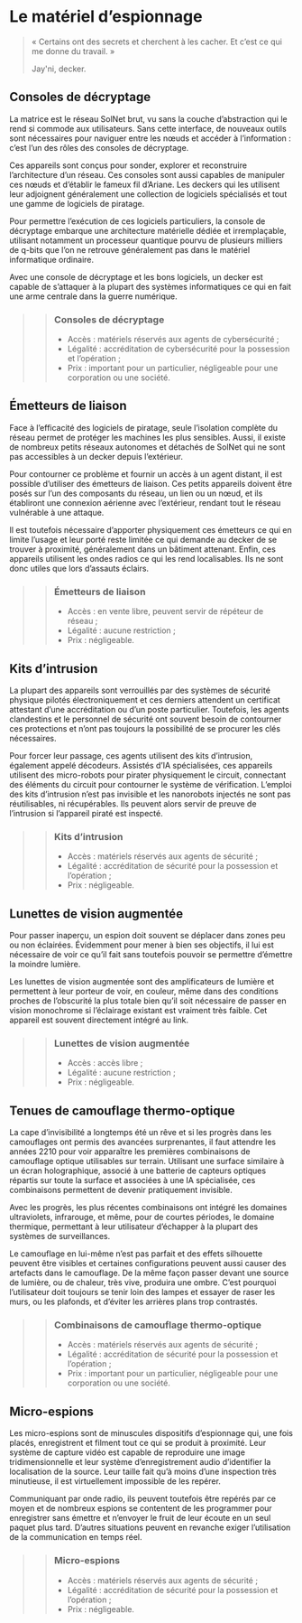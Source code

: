 # Le matériel d’espionnage

> « Certains ont des secrets et cherchent à les cacher. Et c’est ce qui me donne du travail. »
>
> Jay'ni, decker.

## Consoles de décryptage

La matrice est le réseau SolNet brut, vu sans la couche d’abstraction qui le rend si commode aux utilisateurs. Sans cette interface, de nouveaux outils sont nécessaires pour naviguer entre les nœuds et accéder à l’information : c’est l’un des rôles des consoles de décryptage.

Ces appareils sont conçus pour sonder, explorer et reconstruire l’architecture d’un réseau. Ces consoles sont aussi capables de manipuler ces nœuds et d’établir le fameux fil d’Ariane. Les deckers qui les utilisent leur adjoignent généralement une collection de logiciels spécialisés et tout une gamme de logiciels de piratage.

Pour permettre l’exécution de ces logiciels particuliers, la console de décryptage embarque une architecture matérielle dédiée et irremplaçable, utilisant notamment un processeur quantique pourvu de plusieurs milliers de q-bits que l’on ne retrouve généralement pas dans le matériel informatique ordinaire.

Avec une console de décryptage et les bons logiciels, un decker est capable de s’attaquer à la plupart des systèmes informatiques ce qui en fait une arme centrale dans la guerre numérique.

>> ### Consoles de décryptage
>> * Accès : matériels réservés aux agents de cybersécurité ;
>> * Légalité : accréditation de cybersécurité pour la possession et l’opération ;
>> * Prix : important pour un particulier, négligeable pour une corporation ou une société.

## Émetteurs de liaison

Face à l’efficacité des logiciels de piratage, seule l’isolation complète du réseau permet de protéger les machines les plus sensibles. Aussi, il existe de nombreux petits réseaux autonomes et détachés de SolNet qui ne sont pas accessibles à un decker depuis l’extérieur.

Pour contourner ce problème et fournir un accès à un agent distant, il est possible d’utiliser des émetteurs de liaison. Ces petits appareils doivent être posés sur l’un des composants du réseau, un lien ou un nœud, et ils établiront une connexion aérienne avec l’extérieur, rendant tout le réseau vulnérable à une attaque.

Il est toutefois nécessaire d’apporter physiquement ces émetteurs ce qui en limite l’usage et leur porté reste limitée ce qui demande au decker de se trouver à proximité, généralement dans un bâtiment attenant. Enfin, ces appareils utilisent les ondes radios ce qui les rend localisables. Ils ne sont donc utiles que lors d’assauts éclairs.

>> ### Émetteurs de liaison
>> * Accès : en vente libre, peuvent servir de répéteur de réseau ;
>> * Légalité : aucune restriction ;
>> * Prix : négligeable.

## Kits d’intrusion

La plupart des appareils sont verrouillés par des systèmes de sécurité physique pilotés électroniquement et ces derniers attendent un certificat attestant d’une accréditation ou d’un poste particulier. Toutefois, les agents clandestins et le personnel de sécurité ont souvent besoin de contourner ces protections et n’ont pas toujours la possibilité de se procurer les clés nécessaires.

Pour forcer leur passage, ces agents utilisent des kits d’intrusion, également appelé décodeurs. Assistés d’IA spécialisées, ces appareils utilisent des micro-robots pour pirater physiquement le circuit, connectant des éléments du circuit pour contourner le système de vérification. L’emploi des kits d’intrusion n’est pas invisible et les nanorobots injectés ne sont pas réutilisables, ni récupérables. Ils peuvent alors servir de preuve de l’intrusion si l’appareil piraté est inspecté.

>> ### Kits d’intrusion
>> * Accès : matériels réservés aux agents de sécurité ;
>> * Légalité : accréditation de sécurité pour la possession et l’opération ;
>> * Prix : négligeable.

## Lunettes de vision augmentée

Pour passer inaperçu, un espion doit souvent se déplacer dans zones peu ou non éclairées. Évidemment pour mener à bien ses objectifs, il lui est nécessaire de voir ce qu’il fait sans toutefois pouvoir se permettre d’émettre la moindre lumière.

Les lunettes de vision augmentée sont des amplificateurs de lumière et permettent à leur porteur de voir, en couleur, même dans des conditions proches de l’obscurité la plus totale bien qu’il soit nécessaire de passer en vision monochrome si l’éclairage existant est vraiment très faible. Cet appareil est souvent directement intégré au link.

>> ### Lunettes de vision augmentée
>> * Accès : accès libre ;
>> * Légalité : aucune restriction ;
>> * Prix : négligeable.

## Tenues de camouflage thermo-optique

La cape d’invisibilité a longtemps été un rêve et si les progrès dans les camouflages ont permis des avancées surprenantes, il faut attendre les années 2210 pour voir apparaître les premières combinaisons de camouflage optique utilisables sur terrain. Utilisant une surface similaire à un écran holographique, associé à une batterie de capteurs optiques répartis sur toute la surface et associées à une IA spécialisée, ces combinaisons permettent de devenir pratiquement invisible.

Avec les progrès, les plus récentes combinaisons ont intégré les domaines ultraviolets, infrarouge, et même, pour de courtes périodes, le domaine thermique, permettant à leur utilisateur d’échapper à la plupart des systèmes de surveillances.

Le camouflage en lui-même n’est pas parfait et des effets silhouette peuvent être visibles et certaines configurations peuvent aussi causer des artefacts dans le camouflage. De la même façon passer devant une source de lumière, ou de chaleur, très vive, produira une ombre. C’est pourquoi l’utilisateur doit toujours se tenir loin des lampes et essayer de raser les murs, ou les plafonds, et d’éviter les arrières plans trop contrastés.

>> ### Combinaisons de camouflage thermo-optique
>> * Accès : matériels réservés aux agents de sécurité ;
>> * Légalité : accréditation de sécurité pour la possession et l’opération ;
>> * Prix : important pour un particulier, négligeable pour une corporation ou une société.

## Micro-espions

Les micro-espions sont de minuscules dispositifs d’espionnage qui, une fois placés, enregistrent et filment tout ce qui se produit à proximité. Leur système de capture vidéo est capable de reproduire une image tridimensionnelle et leur système d’enregistrement audio d’identifier la localisation de la source. Leur taille fait qu’à moins d’une inspection très minutieuse, il est virtuellement impossible de les repérer.

Communiquant par onde radio, ils peuvent toutefois être repérés par ce moyen et de nombreux espions se contentent de les programmer pour enregistrer sans émettre et n’envoyer le fruit de leur écoute en un seul paquet plus tard. D’autres situations peuvent en revanche exiger l’utilisation de la communication en temps réel.

>> ### Micro-espions
>> * Accès : matériels réservés aux agents de sécurité ;
>> * Légalité : accréditation de sécurité pour la possession et l’opération ;
>> * Prix : négligeable.